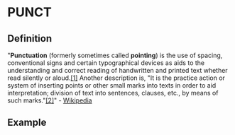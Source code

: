 # PUNCT

## Definition

"**Punctuation** \(formerly sometimes called **pointing**\) is the use of spacing, conventional signs and certain typographical devices as aids to the understanding and correct reading of handwritten and printed text whether read silently or aloud.[\[1\]](https://en.wikipedia.org/wiki/Punctuation#cite_note-1) Another description is, "It is the practice action or system of inserting points or other small marks into texts in order to aid interpretation; division of text into sentences, clauses, etc., by means of such marks."[\[2\]](https://en.wikipedia.org/wiki/Punctuation#cite_note-2)" - [Wikipedia](https://en.wikipedia.org/wiki/Punctuation)

## Example




